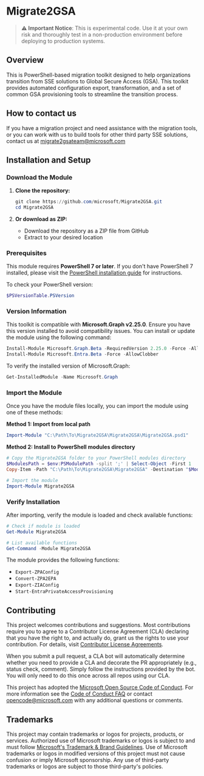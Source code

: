# Migrate2GSA

> **⚠️ Important Notice**: This is experimental code. Use it at your own risk and thoroughly test in a non-production environment before deploying to production systems.

## Overview

This is PowerShell-based migration toolkit designed to help organizations transition from SSE solutions to Global Secure Access (GSA). This toolkit provides automated configuration export, transformation, and a set of common GSA provisioning tools to streamline the transition process.

## How to contact us
If you have a migration project and need assistance with the migration tools, or you can work with us to build tools for other third party SSE solutions, contact us at migrate2gsateam@microsoft.com

## Installation and Setup

### Download the Module

1. **Clone the repository:**
   ```powershell
   git clone https://github.com/microsoft/Migrate2GSA.git
   cd Migrate2GSA
   ```

2. **Or download as ZIP:**
   - Download the repository as a ZIP file from GitHub
   - Extract to your desired location

### Prerequisites

This module requires **PowerShell 7 or later**. If you don't have PowerShell 7 installed, please visit the [PowerShell installation guide](https://learn.microsoft.com/en-us/powershell/scripting/install/installing-powershell?view=powershell-7.5) for instructions.

To check your PowerShell version:
```powershell
$PSVersionTable.PSVersion
```

### Version Information

This toolkit is compatible with **Microsoft.Graph v2.25.0**. Ensure you have this version installed to avoid compatibility issues. You can install or update the module using the following command:

```powershell
Install-Module Microsoft.Graph.Beta -RequiredVersion 2.25.0 -Force -AllowClobber
Install-Module Microsoft.Entra.Beta -Force -AllowClobber
```

To verify the installed version of Microsoft.Graph:

```powershell
Get-InstalledModule -Name Microsoft.Graph
```

### Import the Module

Once you have the module files locally, you can import the module using one of these methods:

**Method 1: Import from local path**
```powershell
Import-Module "C:\Path\To\Migrate2GSA\Migrate2GSA\Migrate2GSA.psd1"
```

**Method 2: Install to PowerShell modules directory**
```powershell
# Copy the Migrate2GSA folder to your PowerShell modules directory
$ModulesPath = $env:PSModulePath -split ';' | Select-Object -First 1
Copy-Item -Path "C:\Path\To\Migrate2GSA\Migrate2GSA" -Destination "$ModulesPath\Migrate2GSA" -Recurse -Force

# Import the module
Import-Module Migrate2GSA
```

### Verify Installation

After importing, verify the module is loaded and check available functions:

```powershell
# Check if module is loaded
Get-Module Migrate2GSA

# List available functions
Get-Command -Module Migrate2GSA
```

The module provides the following functions:
- `Export-ZPAConfig`
- `Convert-ZPA2EPA`
- `Export-ZIAConfig`
- `Start-EntraPrivateAccessProvisioning`

## Contributing

This project welcomes contributions and suggestions.  Most contributions require you to agree to a
Contributor License Agreement (CLA) declaring that you have the right to, and actually do, grant us
the rights to use your contribution. For details, visit [Contributor License Agreements](https://cla.opensource.microsoft.com).

When you submit a pull request, a CLA bot will automatically determine whether you need to provide
a CLA and decorate the PR appropriately (e.g., status check, comment). Simply follow the instructions
provided by the bot. You will only need to do this once across all repos using our CLA.

This project has adopted the [Microsoft Open Source Code of Conduct](https://opensource.microsoft.com/codeofconduct/).
For more information see the [Code of Conduct FAQ](https://opensource.microsoft.com/codeofconduct/faq/) or
contact [opencode@microsoft.com](mailto:opencode@microsoft.com) with any additional questions or comments.

## Trademarks

This project may contain trademarks or logos for projects, products, or services. Authorized use of Microsoft
trademarks or logos is subject to and must follow
[Microsoft's Trademark & Brand Guidelines](https://www.microsoft.com/legal/intellectualproperty/trademarks/usage/general).
Use of Microsoft trademarks or logos in modified versions of this project must not cause confusion or imply Microsoft sponsorship.
Any use of third-party trademarks or logos are subject to those third-party's policies.